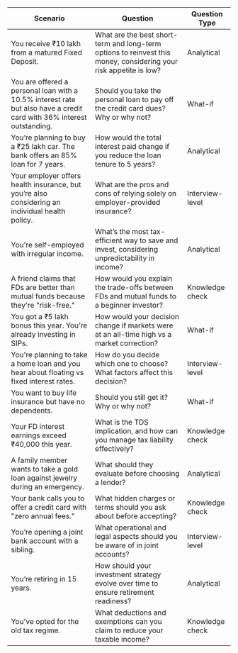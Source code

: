 | **Scenario**                                                                                                    | **Question**                                                                                                | **Question Type** |
| --------------------------------------------------------------------------------------------------------------------- | ----------------------------------------------------------------------------------------------------------------- | ----------------------- |
| You receive ₹10 lakh from a matured Fixed Deposit.                                                                   | What are the best short-term and long-term options to reinvest this money, considering your risk appetite is low? | Analytical              |
| You are offered a personal loan with a 10.5% interest rate but also have a credit card with 36% interest outstanding. | Should you take the personal loan to pay off the credit card dues? Why or why not?                                | What-if                 |
| You’re planning to buy a ₹25 lakh car. The bank offers an 85% loan for 7 years.                                     | How would the total interest paid change if you reduce the loan tenure to 5 years?                                | Analytical              |
| Your employer offers health insurance, but you’re also considering an individual health policy.                      | What are the pros and cons of relying solely on employer-provided insurance?                                      | Interview-level         |
| You're self-employed with irregular income.                                                                           | What’s the most tax-efficient way to save and invest, considering unpredictability in income?                    | Analytical              |
| A friend claims that FDs are better than mutual funds because they're "risk-free."                                    | How would you explain the trade-offs between FDs and mutual funds to a beginner investor?                         | Knowledge check         |
| You got a ₹5 lakh bonus this year. You’re already investing in SIPs.                                                | How would your decision change if markets were at an all-time high vs a market correction?                        | What-if                 |
| You're planning to take a home loan and you hear about floating vs fixed interest rates.                              | How do you decide which one to choose? What factors affect this decision?                                         | Interview-level         |
| You want to buy life insurance but have no dependents.                                                                | Should you still get it? Why or why not?                                                                          | What-if                 |
| Your FD interest earnings exceed ₹40,000 this year.                                                                  | What is the TDS implication, and how can you manage tax liability effectively?                                    | Knowledge check         |
| A family member wants to take a gold loan against jewelry during an emergency.                                        | What should they evaluate before choosing a lender?                                                               | Analytical              |
| Your bank calls you to offer a credit card with "zero annual fees."                                                   | What hidden charges or terms should you ask about before accepting?                                               | Knowledge check         |
| You’re opening a joint bank account with a sibling.                                                                  | What operational and legal aspects should you be aware of in joint accounts?                                      | Interview-level         |
| You’re retiring in 15 years.                                                                                         | How should your investment strategy evolve over time to ensure retirement readiness?                              | Analytical              |
| You've opted for the old tax regime.                                                                                  | What deductions and exemptions can you claim to reduce your taxable income?                                       | Knowledge check         |
